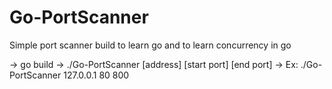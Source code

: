 # Go-PortScanner
Simple port scanner build to learn go and to learn concurrency in go

-> go build 
-> ./Go-PortScanner [address] [start port] [end port] -> Ex: ./Go-PortScanner 127.0.0.1 80 800
